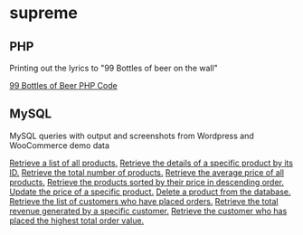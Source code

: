 # supreme

## PHP

Printing out the lyrics to "99 Bottles of beer on the wall"

[99 Bottles of Beer PHP Code](https://github.com/ingen0s/supreme/blob/main/99bottlesofbeer.php)

## MySQL

MySQL queries with output and screenshots from Wordpress and WooCommerce demo data

[Retrieve a list of all products.](https://github.com/ingen0s/supreme/blob/main/retrieve-a-list-of-all-products.md)
[Retrieve the details of a specific product by its ID.](https://github.com/ingen0s/supreme/blob/main/retrieve-the-details-of-a-specific-product-by-its-ID.md)
[Retrieve the total number of products.](https://github.com/ingen0s/supreme/blob/main/retrieve-the-total-number-of-products.md)
[Retrieve the average price of all products.](https://github.com/ingen0s/supreme/blob/main/retrieve-the-average-price-of-all-products.md)
[Retrieve the products sorted by their price in descending order.](https://github.com/ingen0s/supreme/blob/main/retrieve-the-products-sorted-by-their-price-in-descending-order.md)
[Update the price of a specific product.](https://github.com/ingen0s/supreme/blob/main/update-the-price-of-a-specific-product.md)
[Delete a product from the database.](https://github.com/ingen0s/supreme/blob/main/delete-a-product-from-the-database.md)
[Retrieve the list of customers who have placed orders.](https://github.com/ingen0s/supreme/blob/main/retrieve-the-list-of-customers-who-have-placed-orders.md)
[Retrieve the total revenue generated by a specific customer.](https://github.com/ingen0s/supreme/blob/main/retrieve-the-total-revenue-generated-by-a-specific-customer.md)
[Retrieve the customer who has placed the highest total order value.](https://github.com/ingen0s/supreme/blob/main/retrieve-the-customer-who-has-placed-the-highest-total-order-value.md)

